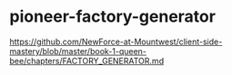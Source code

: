 # pioneer-factory-generator
https://github.com/NewForce-at-Mountwest/client-side-mastery/blob/master/book-1-queen-bee/chapters/FACTORY_GENERATOR.md
